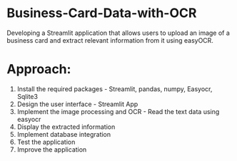 # Business-Card-Data-with-OCR
Developing a Streamlit application that allows users to upload an image of a business card and extract relevant information from it using easyOCR.
# Approach:
1. Install the required packages - Streamlit, pandas, numpy, Easyocr, Sqlite3
2. Design the user interface - Streamlit App
3. Implement the image processing and OCR - Read the text data using easyocr
4. Display the extracted information
5. Implement database integration
6. Test the application
7. Improve the application
